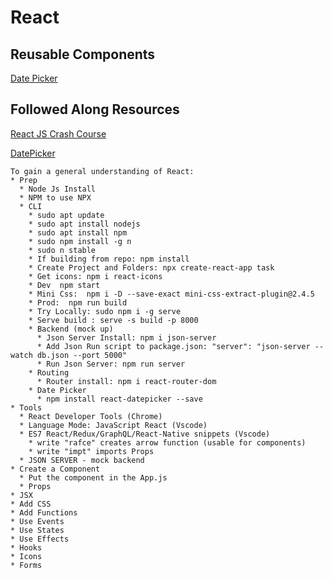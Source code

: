 # React


## Reusable Components
[Date Picker](https://github.com/Hacker0x01/react-datepicker)

## Followed Along Resources
[React JS Crash Course](https://www.youtube.com/watch?app=desktop&v=w7ejDZ8SWv8&feature=youtu.be)

[DatePicker](https://www.youtube.com/watch?v=tojwQEdI-QI)
    
    To gain a general understanding of React: 
    * Prep
      * Node Js Install
      * NPM to use NPX
      * CLI
        * sudo apt update
        * sudo apt install nodejs
        * sudo apt install npm
        * sudo npm install -g n
        * sudo n stable 
        * If building from repo: npm install
        * Create Project and Folders: npx create-react-app task
        * Get icons: npm i react-icons
        * Dev  npm start
        * Mini Css:  npm i -D --save-exact mini-css-extract-plugin@2.4.5
        * Prod:  npm run build
        * Try Locally: sudo npm i -g serve
        * Serve build : serve -s build -p 8000
        * Backend (mock up)
          * Json Server Install: npm i json-server
          * Add Json Run script to package.json: "server": "json-server --watch db.json --port 5000"
          * Run Json Server: npm run server
        * Routing
          * Router install: npm i react-router-dom
        * Date Picker
          * npm install react-datepicker --save
    * Tools
      * React Developer Tools (Chrome)
      * Language Mode: JavaScript React (Vscode)
      * ES7 React/Redux/GraphQL/React-Native snippets (Vscode)
        * write "rafce" creates arrow function (usable for components)
        * write "impt" imports Props
      * JSON SERVER - mock backend
    * Create a Component 
      * Put the component in the App.js
      * Props
    * JSX
    * Add CSS
    * Add Functions
    * Use Events
    * Use States
    * Use Effects
    * Hooks
    * Icons
    * Forms